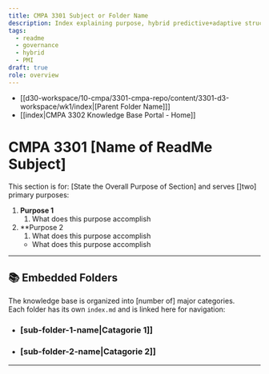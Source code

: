 ```yaml
---
title: CMPA 3301 Subject or Folder Name
description: Index explaining purpose, hybrid predictive+adaptive structure, and PMI alignment
tags:
  - readme
  - governance
  - hybrid
  - PMI
draft: true
role: overview
---
```

- [[d30-workspace/10-cmpa/3301-cmpa-repo/content/3301-d3-workspace/wk1/index|[Parent Folder Name]]]
- [[index|CMPA 3302 Knowledge Base Portal - Home]]
# CMPA 3301 [Name of ReadMe Subject]

This section is for: [State the Overall Purpose of Section]
	and serves []two] primary purposes:  

1. **Purpose 1**  
	1. What does this purpose accomplish
2. **Purpose 2
	1. What does this purpose accomplish
   - What does this purpose accomplish

---

## 📚 Embedded Folders

The knowledge base is organized into [number of] major categories.  
Each folder has its own `index.md` and is linked here for navigation:  

- ### [sub-folder-1-name|Catagorie 1]]
- ### [sub-folder-2-name|Catagorie 2]]

---

